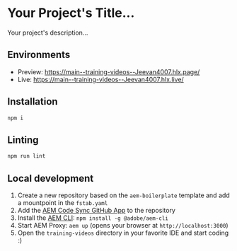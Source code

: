 # Your Project's Title...
Your project's description...

## Environments
- Preview: https://main--training-videos--Jeevan4007.hlx.page/
- Live: https://main--training-videos--Jeevan4007.hlx.live/

## Installation

```sh
npm i
```

## Linting

```sh
npm run lint
```

## Local development

1. Create a new repository based on the `aem-boilerplate` template and add a mountpoint in the `fstab.yaml`
1. Add the [AEM Code Sync GitHub App](https://github.com/apps/aem-code-sync) to the repository
1. Install the [AEM CLI](https://github.com/adobe/helix-cli): `npm install -g @adobe/aem-cli`
1. Start AEM Proxy: `aem up` (opens your browser at `http://localhost:3000`)
1. Open the `training-videos` directory in your favorite IDE and start coding :)
